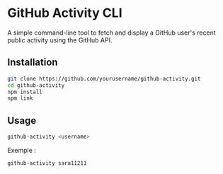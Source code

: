 # GitHub Activity CLI

A simple command-line tool to fetch and display a GitHub user's recent public activity using the GitHub API.

## Installation

```bash
git clone https://github.com/yourusername/github-activity.git
cd github-activity
npm install
npm link 
```

## Usage 

```bash
github-activity <username>
```

Exemple : 

```bash
github-activity sara11211
```
